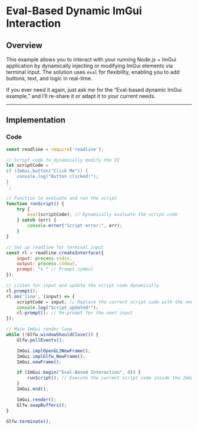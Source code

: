 # Eval-Based Dynamic ImGui Interaction

## Overview
This example allows you to interact with your running Node.js + ImGui application by dynamically injecting or modifying ImGui elements via terminal input. The solution uses `eval` for flexibility, enabling you to add buttons, text, and logic in real-time.

If you ever need it again, just ask me for the “Eval-based dynamic ImGui example,” and I’ll re-share it or adapt it to your current needs.

---

## Implementation

### Code
```javascript
const readline = require('readline');

// Script code to dynamically modify the UI
let scriptCode = `
if (ImGui.button("Click Me")) {
    console.log("Button clicked!");
}
`;

// Function to evaluate and run the script
function runScript() {
    try {
        eval(scriptCode); // Dynamically evaluate the script code
    } catch (err) {
        console.error("Script error:", err);
    }
}

// Set up readline for terminal input
const rl = readline.createInterface({
    input: process.stdin,
    output: process.stdout,
    prompt: "> " // Prompt symbol
});

// Listen for input and update the script code dynamically
rl.prompt();
rl.on('line', (input) => {
    scriptCode = input; // Replace the current script code with the new input
    console.log("Script updated!");
    rl.prompt(); // Re-prompt for the next input
});

// Main ImGui render loop
while (!Glfw.windowShouldClose()) {
    Glfw.pollEvents();

    ImGui.implOpenGL3NewFrame();
    ImGui.implGlfw_NewFrame();
    ImGui.newFrame();

    if (ImGui.begin("Eval-Based Interaction", 0)) {
        runScript(); // Execute the current script code inside the ImGui window
    }
    ImGui.end();

    ImGui.render();
    Glfw.swapBuffers();
}

Glfw.terminate();
